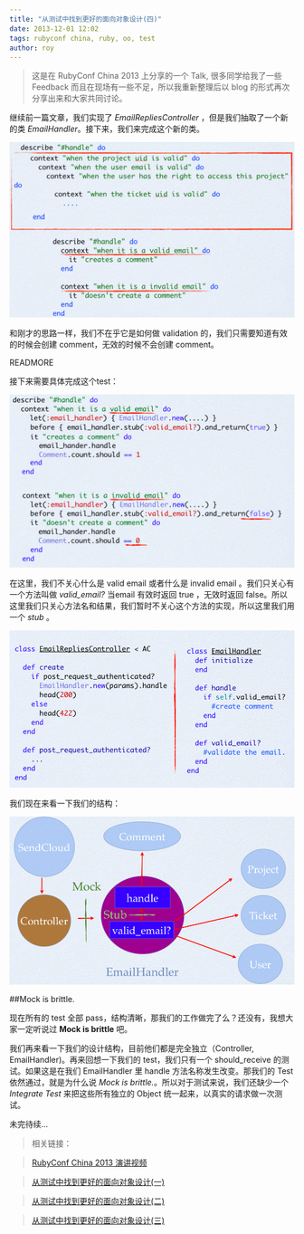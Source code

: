 ```yaml
---
title: "从测试中找到更好的面向对象设计(四)"
date: 2013-12-01 12:02
tags: rubyconf china, ruby, oo, test
author: roy
---
```


<aside class="aside-block">
  <blockquote>
    <p>这是在 RubyConf China 2013 上分享的一个 Talk, 很多同学给我了一些 Feedback 而且在现场有一些不足，所以我重新整理后以 blog 的形式再次分享出来和大家共同讨论。</p>
  </blockquote>
</aside>

继续前一篇文章，我们实现了 *EmailRepliesController* ，但是我们抽取了一个新的类 *EmailHandler*。接下来，我们来完成这个新的类。

![#handle-test](/images/handle-test.png)

和刚才的思路一样，我们不在乎它是如何做 validation 的，我们只需要知道有效的时候会创建 comment，无效的时候不会创建 comment。

READMORE

接下来需要具体完成这个test：

![handle-test-2](/images/handle-test-2.png)

在这里，我们不关心什么是 valid email 或者什么是 invalid email 。我们只关心有一个方法叫做 *valid_email?* 当email 有效时返回 true ，无效时返回 false。所以这里我们只关心方法名和结果，我们暂时不关心这个方法的实现，所以这里我们用一个 *stub* 。

![email-handler](/images/email-handler.png)

我们现在来看一下我们的结构：

![now-we-get](/images/now-we-get.png)

##Mock is brittle.

现在所有的 test 全部 pass，结构清晰，那我们的工作做完了么？还没有，我想大家一定听说过 **Mock is brittle** 吧。

我们再来看一下我们的设计结构，目前他们都是完全独立（Controller, EmailHandler)。再来回想一下我们的 test，我们只有一个 should_receive 的测试。如果这是在我们 EmailHandler 里 handle 方法名称发生改变。那我们的 Test 依然通过，就是为什么说 *Mock is brittle.*。所以对于测试来说，我们还缺少一个 *Integrate Test* 来把这些所有独立的 Object 统一起来，以真实的请求做一次测试。

未完待续...

> 相关链接：

> [RubyConf China 2013 演讲视频](http://www.infoq.com/cn/presentations/with-tests-found-a-better-object-oriented-design)

> [从测试中找到更好的面向对象设计(一)](/discovering-better-oo-design-with-test)

> [从测试中找到更好的面向对象设计(二)](/discovering-better-oo-design-with-test-two)

> [从测试中找到更好的面向对象设计(三)](/discovering-better-oo-design-with-test-three)
